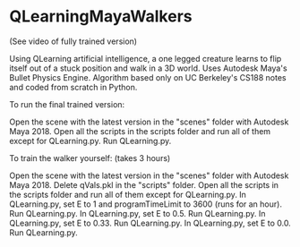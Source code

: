 # QLearningMayaWalkers

(See video of fully trained version)

Using QLearning artificial intelligence, a one legged creature learns to flip itself out of a stuck position and walk in a 3D world. Uses Autodesk Maya's Bullet Physics Engine. Algorithm based only on UC Berkeley's CS188 notes and coded from scratch in Python.

To run the final trained version:

Open the scene with the latest version in the "scenes" folder with Autodesk Maya 2018. 
Open all the scripts in the scripts folder and run all of them except for QLearning.py.
Run QLearning.py.

To train the walker yourself: (takes 3 hours)

Open the scene with the latest version in the "scenes" folder with Autodesk Maya 2018. 
Delete qVals.pkl in the "scripts" folder.
Open all the scripts in the scripts folder and run all of them except for QLearning.py.
In QLearning.py, set E to 1 and programTimeLimit to 3600 (runs for an hour).
Run QLearning.py.
In QLearning.py, set E to 0.5.
Run QLearning.py.
In QLearning.py, set E to 0.33.
Run QLearning.py.
In QLearning.py, set E to 0.0.
Run QLearning.py.

